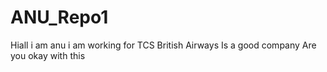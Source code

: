 # ANU_Repo1
Hiall
i am anu
i am working for TCS
British Airways
Is a good company
Are you okay with this
